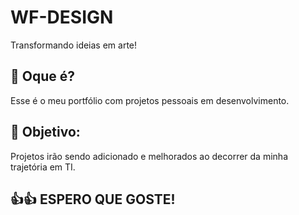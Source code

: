 # WF-DESIGN
Transformando ideias em arte!

## 🧠 Oque é?

Esse é o meu portfólio com projetos pessoais em desenvolvimento.

## 📃 Objetivo:

Projetos irão sendo adicionado e melhorados ao decorrer da minha trajetória em TI.

## 👍👍 ESPERO QUE GOSTE!
